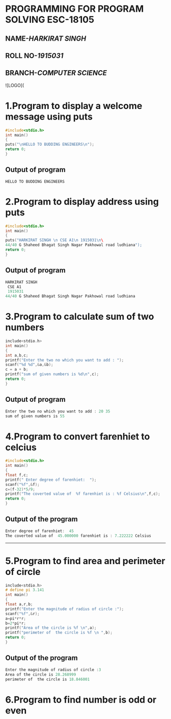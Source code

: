 
# **PROGRAMMING FOR PROGRAM SOLVING ESC-18105**
## NAME-*HARKIRAT SINGH*
## ROLL NO-*1915031*
## BRANCH-*COMPUTER SCIENCE*
![LOGO](                       

# 1.Program to display a welcome message using puts  

```C
#include<stdio.h>     
int main()                                                                                                 
{  
puts("\nHELLO TO BUDDING ENGINEERS\n");  
return 0;  
}  
```     
## Output of program  

`HELLO TO BUDDING ENGINEERS`  

# 2.Program to display address using puts  

```C
#include<stdio.h>  
int main()  
{  
puts("HARKIRAT SINGH \n CSE A1\n 1915031\n\ 
44/40 G Shaheed Bhagat Singh Nagar Pakhowal road ludhiana");  
return 0;  
}  

```
## Output of program

```C
HARKIRAT SINGH 
 CSE A1
 1915031
44/40 G Shaheed Bhagat Singh Nagar Pakhowal road ludhiana
```
# 3.Program to calculate sum of two numbers

```C
include<stdio.h>  
int main()  
{  
int a,b,c;  
printf("Enter the two no which you want to add : ");  
scanf("%d %d",&a,&b);  
c = a + b;  
printf("sum of given numbers is %d\n",c);  
return 0;  
}  
```

## Output of program

```C
Enter the two no which you want to add : 20 35
sum of given numbers is 55
```

# 4.Program to convert farenhiet to celcius

```C
#include<stdio.h>  
int main()  
{  
float f,c;   
printf(" Enter degree of farenhiet:  ");  
scanf("%f",&f);  
c=(f-32)*5/9;  
printf("The coverted value of  %f farenhiet is : %f Celsius\n",f,c);  
return 0;  
}  
```

## Output of the program

```C
Enter degree of farenhiet:  45
The coverted value of  45.000000 farenhiet is : 7.222222 Celsius
```
***
# 5.Program to find area and perimeter of circle

```C
include<stdio.h>
# define pi 3.141
int main()
{
float a,r,b; 
printf("Enter the magnitude of radius of circle :");
scanf("%f",&r);
a=pi*r*r;
b=2*pi*r;
printf("Area of the circle is %f \n",a);
printf("perimeter of  the circle is %f \n ",b);
return 0;
}
```

## Output of the program

```C
Enter the magnitude of radius of circle :3
Area of the circle is 28.268999  
perimeter of  the circle is 18.846001 
```

# 6.Program to find number is odd or even

```C
